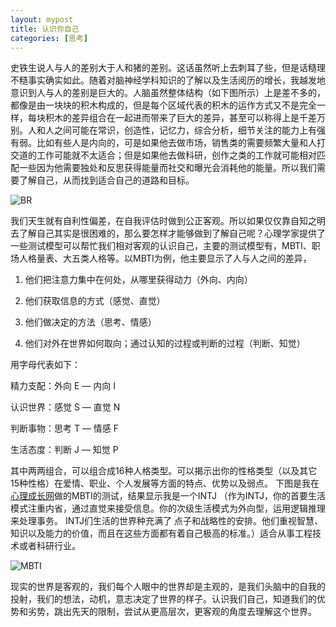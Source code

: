 ```yaml
---
layout: mypost
title: 认识你自己
categories: [思考]
---
```


史铁生说人与人的差别大于人和猪的差别。这话虽然听上去刺耳了些，但是话糙理不糙事实确实如此。随着对脑神经学科知识的了解以及生活阅历的增长，我越发地意识到人与人的差别是巨大的。人脑虽然整体结构（如下图所示）上是差不多的，都像是由一块块的积木构成的，但是每个区域代表的积木的运作方式又不是完全一样，每块积木的差异组合在一起进而带来了巨大的差异，甚至可以称得上是千差万别。人和人之间可能在常识，创造性，记忆力，综合分析，细节关注的能力上有强有弱。比如有些人是内向的，可是如果他去做市场，销售类的需要频繁大量和人打交道的工作可能就不太适合；但是如果他去做科研，创作之类的工作就可能相对匹配一些因为他需要独处和反思获得能量而社交和曝光会消耗他的能量。所以我们需要了解自己，从而找到适合自己的道路和目标。

![BR](BR.png)

我们天生就有自利性偏差，在自我评估时做到公正客观。所以如果仅仅靠自知之明去了解自己其实是很困难的，那么要怎样才能够做到了解自己呢？心理学家提供了一些测试模型可以帮忙我们相对客观的认识自己，主要的测试模型有，MBTI、职场人格量表、大五类人格等。以MBTI为例，他主要显示了人与人之间的差异，

1. 他们把注意力集中在何处，从哪里获得动力（外向、内向）

2. 他们获取信息的方式（感觉、直觉）

3. 他们做决定的方法（思考、情感）

4. 他们对外在世界如何取向；通过认知的过程或判断的过程（判断、知觉）

用字母代表如下：

精力支配：外向 E — 内向 I

认识世界：感觉 S — 直觉 N

判断事物：思考 T — 情感 F

生活态度：判断 J — 知觉 P

其中两两组合，可以组合成16种人格类型。可以揭示出你的性格类型（以及其它15种性格）在爱情、职业、个人发展等方面的特点、优势以及弱点。
下图是我在[心理成长网](https://types.yuzeli.com/group/143034)做的MBTI的测试，结果显示我是一个INTJ
（作为INTJ，你的首要生活模式注重内省，通过直觉来接受信息。你的次级生活模式为外向型，运用逻辑推理来处理事务。 INTJ们生活的世界种充满了
点子和战略性的安排。他们重视智慧、知识以及能力的价值，而且在这些方面都有着自己极高的标准。）适合从事工程技术或者科研行业。

![MBTI](MBTI.png)

现实的世界是客观的，我们每个人眼中的世界却是主观的，是我们头脑中的自我的投射，我们的想法，动机，意志决定了世界的样子。认识我们自己，知道我们的优势和劣势，跳出先天的限制，尝试从更高层次，更客观的角度去理解这个世界。

